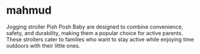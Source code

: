 # mahmud
Jogging stroller Pish Posh Baby are designed to combine convenience, safety, and durability, making them a popular choice for active parents. These strollers cater to families who want to stay active while enjoying time outdoors with their little ones.
